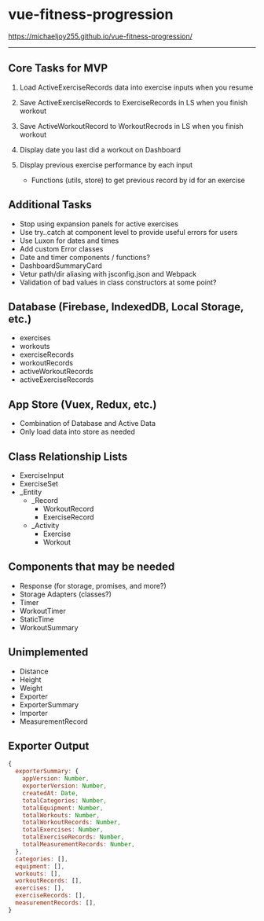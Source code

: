 # vue-fitness-progression

<https://michaeljoy255.github.io/vue-fitness-progression/>

---

## Core Tasks for MVP

1. Load ActiveExerciseRecords data into exercise inputs when you resume

1. Save ActiveExerciseRecords to ExerciseRecords in LS when you finish workout

1. Save ActiveWorkoutRecord to WorkoutRecrods in LS when you finish workout

1. Display date you last did a workout on Dashboard

1. Display previous exercise performance by each input

   - Functions (utils, store) to get previous record by id for an exercise

## Additional Tasks

- Stop using expansion panels for active exercises
- Use try..catch at component level to provide useful errors for users
- Use Luxon for dates and times
- Add custom Error classes
- Date and timer components / functions?
- DashboardSummaryCard
- Vetur path/dir aliasing with jsconfig.json and Webpack
- Validation of bad values in class constructors at some point?

## Database (Firebase, IndexedDB, Local Storage, etc.)

- exercises
- workouts
- exerciseRecords
- workoutRecords
- activeWorkoutRecords
- activeExerciseRecords

## App Store (Vuex, Redux, etc.)

- Combination of Database and Active Data
- Only load data into store as needed

## Class Relationship Lists

- ExerciseInput
- ExerciseSet
- \_Entity
  - \_Record
    - WorkoutRecord
    - ExerciseRecord
  - \_Activity
    - Exercise
    - Workout

## Components that may be needed

- Response (for storage, promises, and more?)
- Storage Adapters (classes?)
- Timer
- WorkoutTimer
- StaticTime
- WorkoutSummary

## Unimplemented

- Distance
- Height
- Weight
- Exporter
- ExporterSummary
- Importer
- MeasurementRecord

## Exporter Output

```javascript
{
  exporterSummary: {
    appVersion: Number,
    exporterVersion: Number,
    createdAt: Date,
    totalCategories: Number,
    totalEquipment: Number,
    totalWorkouts: Number,
    totalWorkoutRecords: Number,
    totalExercises: Number,
    totalExerciseRecords: Number,
    totalMeasurementRecords: Number,
  },
  categories: [],
  equipment: [],
  workouts: [],
  workoutRecords: [],
  exercises: [],
  exerciseRecords: [],
  measurementRecords: [],
}
```
